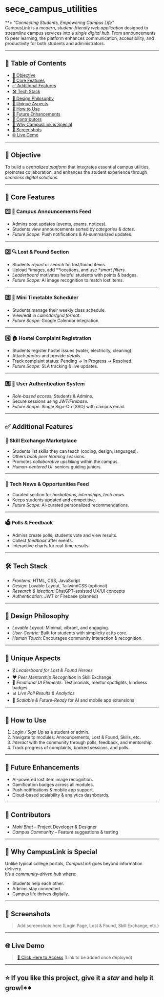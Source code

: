 # sece_campus_utilities
**> *"Connecting Students, Empowering Campus Life"*  
CampusLink is a *modern, student-friendly web application* designed to streamline campus services into a *single digital hub*. From announcements to peer learning, the platform enhances communication, accessibility, and productivity for both students and administrators.

---

## 📑 Table of Contents
- [🎯 Objective](#-objective)
- [🚀 Core Features](#-core-features)
- [✅ Additional Features](#-additional-features)
- [🛠️ Tech Stack](#️-tech-stack)
- [🎨 Design Philosophy](#-design-philosophy)
- [🌟 Unique Aspects](#-unique-aspects)
- [📌 How to Use](#-how-to-use)
- [🔮 Future Enhancements](#-future-enhancements)
- [🤝 Contributors](#-contributors)
- [🧡 Why CampusLink is Special](#-why-campuslink-is-special)
- [📸 Screenshots](#-screenshots)
- [🌐 Live Demo](#-live-demo)

---

## 🎯 Objective
To build a *centralized platform* that integrates essential campus utilities, promotes collaboration, and enhances the student experience through *seamless digital solutions*.

---

## 🚀 Core Features

### 1️⃣ 📢 Campus Announcements Feed
- Admins post updates (events, exams, notices).
- Students view announcements sorted by *categories* & *dates*.
- *Future Scope:* Push notifications & AI-summarized updates.

---

### 2️⃣ 🔍 Lost & Found Section
- Students *report* or *search* for lost/found items.
- Upload *images, add **locations, and use **smart filters*.
- *Leaderboard* motivates helpful students with points & badges.
- *Future Scope:* AI image recognition to match lost items.

---

### 3️⃣ 📅 Mini Timetable Scheduler
- Students manage their weekly class schedule.
- View/edit in *calendar/grid format*.
- *Future Scope:* Google Calendar integration.

---

### 4️⃣ 🏠 Hostel Complaint Registration
- Students register hostel issues (water, electricity, cleaning).
- Attach *photos* and provide *details*.
- Track complaint status: Pending → In Progress → Resolved.
- *Future Scope:* SLA tracking & live updates.

---

### 5️⃣ 🔐 User Authentication System
- *Role-based access:* Students & Admins.
- Secure sessions using *JWT/Firebase*.
- *Future Scope:* Single Sign-On (SSO) with campus email.

---

## ✅ Additional Features

### 🤝 Skill Exchange Marketplace
- Students list skills they can teach (coding, design, languages).
- Others *book peer learning sessions*.
- Promotes *collaborative upskilling* within the campus.
- *Human-centered UI*: seniors guiding juniors.

---

### 📰 Tech News & Opportunities Feed
- Curated section for *hackathons, internships, tech news*.
- Keeps students updated and competitive.
- *Future Scope:* AI-curated personalized recommendations.

---

### 🗳️ Polls & Feedback
- Admins create polls; students vote and view results.
- Collect *feedback* after events.
- Interactive charts for real-time results.

---

## 🛠️ Tech Stack
- *Frontend:* HTML, CSS, JavaScript  
- *Design:* Lovable Layout, TailwindCSS (optional)  
- *Research & Ideation:* ChatGPT-assisted UX/UI concepts  
- *Authentication:* JWT or Firebase (planned)

---

## 🎨 Design Philosophy
- *Lovable Layout:* Minimal, vibrant, and engaging.  
- *User-Centric:* Built for students with simplicity at its core.  
- *Human Touch:* Encourages community interaction & recognition.

---

## 🌟 Unique Aspects
- 🎖️ *Leaderboard for Lost & Found Heroes*  
- ❤️ *Peer Mentorship Recognition* in Skill Exchange  
- 🎨 *Emotional UI Elements*: Testimonials, mentor spotlights, kindness badges  
- 📊 *Live Poll Results & Analytics*  
- 🌱 *Scalable & Future-Ready* for AI and mobile app extensions  

---

## 📌 How to Use
1. *Login / Sign Up* as a student or admin.  
2. Navigate to modules: Announcements, Lost & Found, Skills, etc.  
3. *Interact* with the community through polls, feedback, and mentorship.  
4. Track progress of complaints, booked sessions, and polls.

---

## 🔮 Future Enhancements
- AI-powered lost item image recognition.  
- Gamification badges across all modules.  
- Push notifications & mobile app support.  
- Cloud-based scalability & analytics dashboards.

---

## 🤝 Contributors
- *Mahi Bhat* – Project Developer & Designer  
- *Campus Community* – Feature suggestions & testing  

---

## 🧡 Why CampusLink is Special
Unlike typical college portals, *CampusLink* goes beyond information delivery.  
It’s a *community-driven hub* where:
- Students help each other.
- Admins stay connected.
- Campus life thrives digitally.

---

## 📸 Screenshots
> Add screenshots here (Login Page, Lost & Found, Skill Exchange, etc.)

---

## 🌐 Live Demo
> [🔗 Click Here to Access](#) (Link to be added once deployed)

---

## ⭐ If you like this project, give it a *star* and help it grow!**
